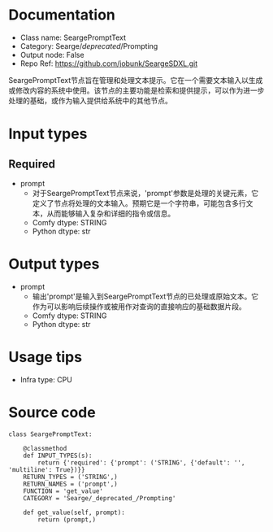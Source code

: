 # Documentation
- Class name: SeargePromptText
- Category: Searge/_deprecated_/Prompting
- Output node: False
- Repo Ref: https://github.com/jobunk/SeargeSDXL.git

SeargePromptText节点旨在管理和处理文本提示。它在一个需要文本输入以生成或修改内容的系统中使用。该节点的主要功能是检索和提供提示，可以作为进一步处理的基础，或作为输入提供给系统中的其他节点。

# Input types
## Required
- prompt
    - 对于SeargePromptText节点来说，'prompt'参数是处理的关键元素，它定义了节点将处理的文本输入。预期它是一个字符串，可能包含多行文本，从而能够输入复杂和详细的指令或信息。
    - Comfy dtype: STRING
    - Python dtype: str

# Output types
- prompt
    - 输出'prompt'是输入到SeargePromptText节点的已处理或原始文本。它作为可以影响后续操作或被用作对查询的直接响应的基础数据片段。
    - Comfy dtype: STRING
    - Python dtype: str

# Usage tips
- Infra type: CPU

# Source code
```
class SeargePromptText:

    @classmethod
    def INPUT_TYPES(s):
        return {'required': {'prompt': ('STRING', {'default': '', 'multiline': True})}}
    RETURN_TYPES = ('STRING',)
    RETURN_NAMES = ('prompt',)
    FUNCTION = 'get_value'
    CATEGORY = 'Searge/_deprecated_/Prompting'

    def get_value(self, prompt):
        return (prompt,)
```